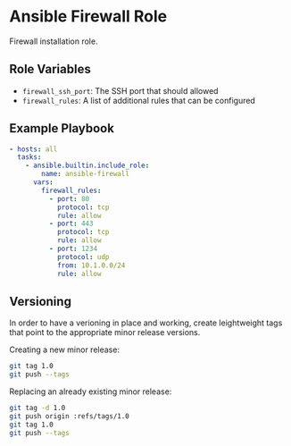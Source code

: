 # Ansible Firewall Role

Firewall installation role.

## Role Variables

- `firewall_ssh_port`: The SSH port that should allowed
- `firewall_rules`: A list of additional rules that can be configured

## Example Playbook

```yaml
- hosts: all
  tasks:
    - ansible.builtin.include_role:
        name: ansible-firewall
      vars:
        firewall_rules:
          - port: 80
            protocol: tcp
            rule: allow
          - port: 443
            protocol: tcp
            rule: allow
          - port: 1234
            protocol: udp
            from: 10.1.0.0/24
            rule: allow
```

## Versioning

In order to have a verioning in place and working, create leightweight tags that point to the appropriate minor release versions.

Creating a new minor release:

```bash
git tag 1.0
git push --tags
```

Replacing an already existing minor release:

```bash
git tag -d 1.0
git push origin :refs/tags/1.0
git tag 1.0
git push --tags
```
